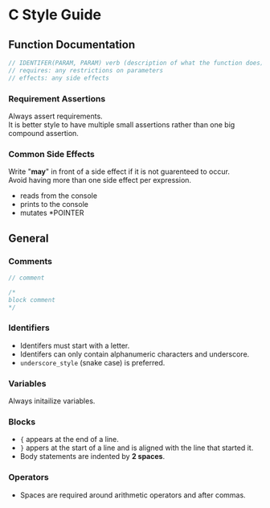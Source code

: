 # C Style Guide

## Function Documentation
```C
// IDENTIFER(PARAM, PARAM) verb (description of what the function does)
// requires: any restrictions on parameters
// effects: any side effects

```

### Requirement Assertions
Always assert requirements. <br>
It is better style to have multiple small assertions rather than one big compound assertion.

### Common Side Effects
Write "**may**" in front of a side effect if it is not guarenteed to occur. <br>
Avoid having more than one side effect per expression. 
- reads from the console
- prints to the console
- mutates *POINTER

## General

### Comments
```C
// comment

/*
block comment 
*/

```

### Identifiers
- Identifers must start with a letter.
- Identifers can only contain alphanumeric characters and underscore.
- `underscore_style` (snake case) is preferred.

### Variables
Always initailize variables. 

### Blocks
- `{` appears at the end of a line.
- `}` appers at the start of a line and is aligned with the line that started it.
- Body statements are indented by **2 spaces**.

### Operators
- Spaces are required around arithmetic operators and after commas.
